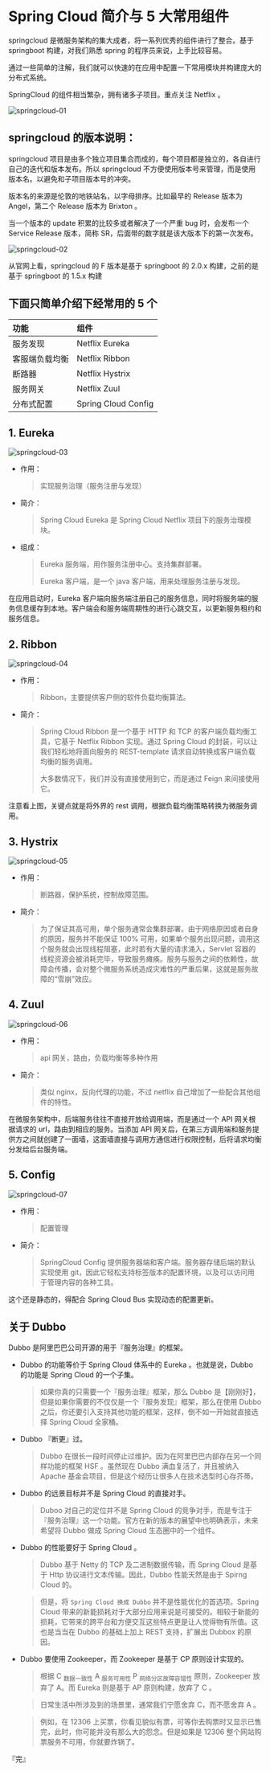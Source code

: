 # Spring Cloud 简介与 5 大常用组件

springcloud 是微服务架构的集大成者，将一系列优秀的组件进行了整合。基于 springboot 构建，对我们熟悉 spring 的程序员来说，上手比较容易。

通过一些简单的注解，我们就可以快速的在应用中配置一下常用模块并构建庞大的分布式系统。

SpringCloud 的组件相当繁杂，拥有诸多子项目。重点关注 Netflix 。

![springcloud-01](./_img/springcloud-01.jpg)

## springcloud 的版本说明：

springcloud 项目是由多个独立项目集合而成的，每个项目都是独立的，各自进行自己的迭代和版本发布。所以 springcloud 不方便使用版本号来管理，而是使用版本名。以避免和子项目版本号的冲突。

版本名的来源是伦敦的地铁站名，以字母排序。比如最早的 Release 版本为 Angel，第二个 Release 版本为 Brixton 。

当一个版本的 update 积累的比较多或者解决了一个严重 bug 时，会发布一个 Service Release 版本，简称 SR，后面带的数字就是该大版本下的第一次发布。

![springcloud-02](./_img/springcloud-02.jpg)

从官网上看，springcloud 的 F 版本是基于 springboot 的 2.0.x 构建，之前的是基于 springboot 的 1.5.x 构建

## 下面只简单介绍下经常用的 5 个

| 功能 | 组件 |
| :- | :- |
| 服务发现 | Netflix Eureka |
| 客服端负载均衡 | Netflix Ribbon |
| 断路器 | Netflix Hystrix |
| 服务网关 | Netflix Zuul |
| 分布式配置 | Spring Cloud Config |

## 1. Eureka

![springcloud-03](./_img/springcloud-03.jpg)

- 作用：
  > 实现服务治理（服务注册与发现）

- 简介：
  > Spring Cloud Eureka 是 Spring Cloud Netflix 项目下的服务治理模块。

- 组成：
  > Eureka 服务端，用作服务注册中心。支持集群部署。
  > 
  > Eureka 客户端，是一个 java 客户端，用来处理服务注册与发现。

在应用启动时，Eureka 客户端向服务端注册自己的服务信息，同时将服务端的服务信息缓存到本地。客户端会和服务端周期性的进行心跳交互，以更新服务租约和服务信息。

## 2. Ribbon

![springcloud-04](./_img/springcloud-04.jpg)

- 作用：
  > Ribbon，主要提供客户侧的软件负载均衡算法。

- 简介：
  >  Spring Cloud Ribbon 是一个基于 HTTP 和 TCP 的客户端负载均衡工具，它基于 Netflix Ribbon 实现。通过 Spring Cloud 的封装，可以让我们轻松地将面向服务的 REST-template 请求自动转换成客户端负载均衡的服务调用。
  > 
  > 大多数情况下，我们并没有直接使用到它，而是通过 Feign 来间接使用它。

注意看上图，关键点就是将外界的 rest 调用，根据负载均衡策略转换为微服务调用。

## 3. Hystrix

![springcloud-05](./_img/springcloud-05.jpg)

- 作用：
  > 断路器，保护系统，控制故障范围。

- 简介：
  > 为了保证其高可用，单个服务通常会集群部署。由于网络原因或者自身的原因，服务并不能保证 100% 可用，如果单个服务出现问题，调用这个服务就会出现线程阻塞，此时若有大量的请求涌入，Servlet 容器的线程资源会被消耗完毕，导致服务瘫痪。服务与服务之间的依赖性，故障会传播，会对整个微服务系统造成灾难性的严重后果，这就是服务故障的“雪崩”效应。

## 4. Zuul

![springcloud-06](./_img/springcloud-06.jpg)

- 作用：
  > api 网关，路由，负载均衡等多种作用

- 简介：
  > 类似 nginx，反向代理的功能，不过 netflix 自己增加了一些配合其他组件的特性。

在微服务架构中，后端服务往往不直接开放给调用端，而是通过一个 API 网关根据请求的 url，路由到相应的服务。当添加 API 网关后，在第三方调用端和服务提供方之间就创建了一面墙，这面墙直接与调用方通信进行权限控制，后将请求均衡分发给后台服务端。


## 5. Config

![springcloud-07](./_img/springcloud-07.jpg)

- 作用：
  > 配置管理

- 简介：
  > SpringCloud Config 提供服务器端和客户端。服务器存储后端的默认实现使用 git，因此它轻松支持标签版本的配置环境，以及可以访问用于管理内容的各种工具。

这个还是静态的，得配合 Spring Cloud Bus 实现动态的配置更新。


## 关于 Dubbo 

Dubbo 是阿里巴巴公司开源的用于『服务治理』的框架。

- Dubbo 的功能等价于 Spring Cloud 体系中的 Eureka 。也就是说，Dubbo 的功能是 Spring Cloud 的一个子集。

  > 如果你真的只需要一个『服务治理』框架，那么 Dubbo 是【刚刚好】，但是如果你需要的不仅仅是一个『服务发现』框架，那么在使用 Dubbo 之后，你还要引入支持其他功能的框架，这样，倒不如一开始就直接选择 Spring Cloud 全家桶。

- Dubbo 『断更』过。

  > Dubbo 在很长一段时间停止过维护。因为在阿里巴巴内部存在另一个同样功能的框架 HSF 。虽然现在 Dubbo 满血复活了，并且被纳入 Apache 基金会项目，但是这个经历让很多人在技术选型时心存芥蒂。

- Dubbo 的远景目标并不是 Spring Cloud 的直接对手。

  > Duboo 对自己的定位并不是 Spring Cloud 的竞争对手，而是专注于『服务治理』这一个功能。官方在新的版本的展望中也明确表示，未来希望将 Dubbo 做成 Spring Cloud 生态圈中的一个组件。

- Dubbo 的性能要好于 Spring Cloud 。

  > Dubbo 基于 Netty 的 TCP 及二进制数据传输，而 Spring Cloud 是基于 Http 协议进行文本传输。因此，Dubbo 性能天然是由于 Spirng Cloud 的。<br>

  > 但是，将 `Spring Cloud 换成 Dubbo` 并不是性能优化的首选项。Spring Cloud 带来的新能损耗对于大部分应用来说是可接受的。相较于新能的损耗，它带来的跨平台和方便交互这些特点更是让人觉得物有所值。这也是当当在 Dubbo 的基础上加上 REST 支持，扩展出 Dubbox 的原因。

- Dubbo 要使用 Zookeeper，而 Zookeeper 是基于 CP 原则设计实现的。

  > 根据 C <sub>数据一致性</sub> A <sub>服务可用性</sub> P <sub>网络分区故障容错性</sub> 原则，Zookeeper 放弃了 A。而 Eureka 则是基于 AP 原则构建，放弃了 C 。<br>

  > 日常生活中所涉及到的场景里，通常我们宁愿舍弃 C，而不愿舍弃 A 。<br>

  > 例如，在 12306 上买票，你看见貌似有票，可等你去购票时又显示已售完，此时，你可能并没有那么大的怨念。但是如果是 12306 整个网站购票服务不可用，你就要炸锅了。


『完』
